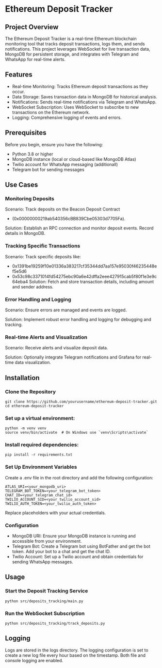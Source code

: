 
# Ethereum Deposit Tracker

## Project Overview
The Ethereum Deposit Tracker is a real-time Ethereum blockchain monitoring tool that tracks deposit transactions, logs them, and sends notifications. This project leverages WebSocket for live transaction data, MongoDB for persistent storage, and integrates with Telegram and WhatsApp for real-time alerts.



## Features

 - Real-time Monitoring: Tracks Ethereum deposit transactions as they occur.
 - Data Storage: Saves transaction data in MongoDB for historical analysis.
 - Notifications: Sends real-time notifications via Telegram and WhatsApp.
 - WebSocket Subscription: Uses WebSocket to subscribe to new transactions on the Ethereum network.
 - Logging: Comprehensive logging of events and errors.

## Prerequisites
Before you begin, ensure you have the following:

 - Python 3.8 or higher
 - MongoDB instance (local or cloud-based like MongoDB Atlas)
 - Twilio account for WhatsApp messaging  (additionall)
 - Telegram bot for sending messages

## Use Cases
### Monitoring Deposits
Scenario: Track deposits on the Beacon Deposit Contract
 - (0x00000000219ab540356cBB839Cbe05303d7705Fa).

Solution: Establish an RPC connection and monitor deposit events. Record details in MongoDB.

### Tracking Specific Transactions
Scenario: Track specific deposits like:

- 0x1391be19259f10e01336a383217cf35344dd7aa157e95030f46235448ef5e5d6
 - 0x53c98c3371014fd54275ebc90a6e42dffa2eee427915cab5f80f1e3e9c64eba4
Solution: Fetch and store transaction details, including amount and sender address.

### Error Handling and Logging
Scenario: Ensure errors are managed and events are logged.

Solution: Implement robust error handling and logging for debugging and tracking.

### Real-time Alerts and Visualization
Scenario: Receive alerts and visualize deposit data.

Solution: Optionally integrate Telegram notifications and Grafana for real-time data visualization.


## Installation

### Clone the Repository

 ~~~ 
git clone https://github.com/yourusername/ethereum-deposit-tracker.git
cd ethereum-deposit-tracker 
~~~

### Set up a virtual environment:

~~~
python -m venv venv
source venv/bin/activate  # On Windows use `venv\Scripts\activate`
~~~


### Install required dependencies:

~~~
pip install -r requirements.txt
~~~

### Set Up Environment Variables
Create a .env file in the root directory and add the following configuration:

~~~
ATLAS_URI=<your_mongodb_uri>
TELEGRAM_BOT_TOKEN=<your_telegram_bot_token>
CHAT_ID=<your_telegram_chat_id>
TWILIO_ACCOUNT_SID=<your_twilio_account_sid>
TWILIO_AUTH_TOKEN=<your_twilio_auth_token>
~~~
Replace placeholders with your actual credentials.

### Configuration
 - MongoDB URI: Ensure your MongoDB instance is running and accessible from your environment.
 - Telegram Bot: Create a Telegram bot using BotFather and get the bot token. Add your bot to a chat and get the chat ID.
 - Twilio Account: Set up a Twilio account and obtain credentials for sending WhatsApp messages.

## Usage 

### Start the Deposit Tracking Service
~~~
python src/deposits_tracking/main.py
~~~

### Run the WebSocket Subscription
~~~
python src/deposits_tracking/track_deposits.py
~~~
## Logging
Logs are stored in the logs directory. The logging configuration is set to create a new log file every hour based on the timestamp. Both file and console logging are enabled.


